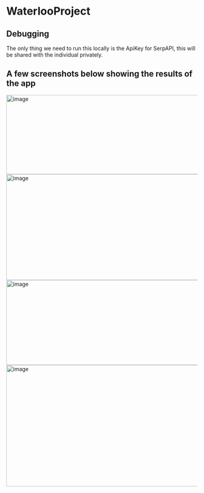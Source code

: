 # WaterlooProject
## Debugging
<p> The only thing we need to run this locally is the ApiKey for SerpAPI, this will be shared with the individual privately.</p>

## A few screenshots below showing the results of the app
<img width="712" height="208" alt="image" src="https://github.com/user-attachments/assets/c97f9ad8-4d78-4f66-8e43-1ac933070641" />
<img width="1688" height="278" alt="image" src="https://github.com/user-attachments/assets/541decfb-480e-4eed-9f34-7895ad691f4e" />
<img width="1127" height="223" alt="image" src="https://github.com/user-attachments/assets/00927f43-161b-4807-8fa6-7002415dccfb" />
<img width="1766" height="319" alt="image" src="https://github.com/user-attachments/assets/fb9a6faa-ed70-4bf6-a6ed-debf629756e6" />
